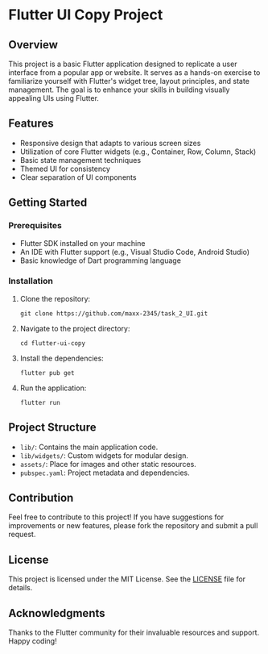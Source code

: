 # Flutter UI Copy Project

## Overview

This project is a basic Flutter application designed to replicate a user interface from a popular app or website. It serves as a hands-on exercise to familiarize yourself with Flutter's widget tree, layout principles, and state management. The goal is to enhance your skills in building visually appealing UIs using Flutter.

## Features

- Responsive design that adapts to various screen sizes
- Utilization of core Flutter widgets (e.g., Container, Row, Column, Stack)
- Basic state management techniques
- Themed UI for consistency
- Clear separation of UI components

## Getting Started

### Prerequisites

- Flutter SDK installed on your machine
- An IDE with Flutter support (e.g., Visual Studio Code, Android Studio)
- Basic knowledge of Dart programming language

### Installation

1. Clone the repository:

   ```
   git clone https://github.com/maxx-2345/task_2_UI.git
   ```

2. Navigate to the project directory:

   ```
   cd flutter-ui-copy
   ```

3. Install the dependencies:

   ```
   flutter pub get
   ```

4. Run the application:

   ```
   flutter run
   ```

## Project Structure

- `lib/`: Contains the main application code.
- `lib/widgets/`: Custom widgets for modular design.
- `assets/`: Place for images and other static resources.
- `pubspec.yaml`: Project metadata and dependencies.

## Contribution

Feel free to contribute to this project! If you have suggestions for improvements or new features, please fork the repository and submit a pull request.

## License

This project is licensed under the MIT License. See the [LICENSE](LICENSE) file for details.

## Acknowledgments

Thanks to the Flutter community for their invaluable resources and support. Happy coding!
